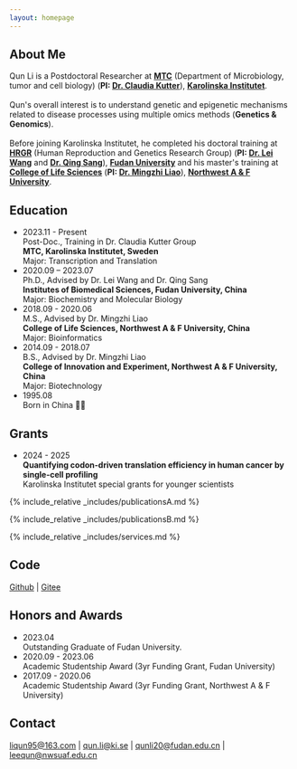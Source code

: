 ```yaml
---
layout: homepage
---
```


## About Me

Qun Li is a Postdoctoral Researcher at [**MTC**](https://ki.se/mtc) (Department of Microbiology, tumor and cell biology) (**PI: [Dr. Claudia Kutter](https://ki.se/en/research/groups/regulatory-transcriptomics-kutter-group)**), **[Karolinska Institutet](https://ki.se/)**. <br>
<br>
Qun's overall interest is to understand genetic and epigenetic mechanisms related to disease processes using multiple omics methods (**Genetics & Genomics**). <br>
<br>
Before joining Karolinska Institutet, he completed his doctoral training at [**HRGR**](https://reprod-genet.fudan.edu.cn/) (Human Reproduction and Genetics Research Group) (**PI: [Dr. Lei Wang](https://reprod-genet.fudan.edu.cn/laben/c5/0f/c23194a247055/page.htm)** and **[Dr. Qing Sang](https://reprod-genet.fudan.edu.cn/laben/c5/10/c23194a247056/page.htm)**), **[Fudan University](https://www.fudan.edu.cn/)** and his master's training at **[College of Life Sciences](https://sm.nwafu.edu.cn/index.htm)** (**PI: [Dr. Mingzhi Liao](https://sm.nwafu.edu.cn/szdw/js2/389648.htm)**), **[Northwest A & F University](https://www.nwsuaf.edu.cn/)**. <br>


## Education
- 2023.11 - Present <br>
Post-Doc., Training in Dr. Claudia Kutter Group <br>
**MTC, Karolinska Institutet, Sweden** <br>
Major: Transcription and Translation
- 2020.09 – 2023.07 <br>
Ph.D., Advised by Dr. Lei Wang and Dr. Qing Sang<br>
**Institutes of Biomedical Sciences, Fudan University, China** <br>
Major: Biochemistry and Molecular Biology
- 2018.09 - 2020.06 <br>
M.S., Advised by Dr. Mingzhi Liao <br>
**College of Life Sciences, Northwest A & F University, China** <br>
Major: Bioinformatics
- 2014.09 - 2018.07 <br>
B.S., Advised by Dr. Mingzhi Liao <br>
**College of Innovation and Experiment, Northwest A & F University, China** <br>
Major: Biotechnology
- 1995.08 <br>
Born in China 🐣🐣 

## Grants
- 2024 - 2025 <br>
**Quantifying codon-driven translation efficiency in human cancer by single-cell profiling** <br>
Karolinska Institutet special grants for younger scientists

{% include_relative _includes/publicationsA.md %}

{% include_relative _includes/publicationsB.md %}

{% include_relative _includes/services.md %}

## Code
[Github](https://github.com/QunATCG) | [Gitee](https://gitee.com/qunatcg)

## Honors and Awards
- 2023.04 <br>
Outstanding Graduate of Fudan University.
- 2020.09 - 2023.06 <br> 
Academic Studentship Award (3yr Funding Grant, Fudan University)
- 2017.09 - 2020.06 <br> 
Academic Studentship Award (3yr Funding Grant, Northwest A & F University)

## Contact
[liqun95@163.com](mailto:liqun95@163.com) | [qun.li@ki.se](mailto:qun.li@ki.se) | [qunli20@fudan.edu.cn](mailto:qunli20@fudan.edu.cn) | [leequn@nwsuaf.edu.cn](mailto:leequn@nwsuaf.edu.cn)
